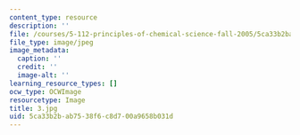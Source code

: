 ```yaml
---
content_type: resource
description: ''
file: /courses/5-112-principles-of-chemical-science-fall-2005/5ca33b2bab7538f6c8d700a9658b031d_3.jpg
file_type: image/jpeg
image_metadata:
  caption: ''
  credit: ''
  image-alt: ''
learning_resource_types: []
ocw_type: OCWImage
resourcetype: Image
title: 3.jpg
uid: 5ca33b2b-ab75-38f6-c8d7-00a9658b031d
---
```

